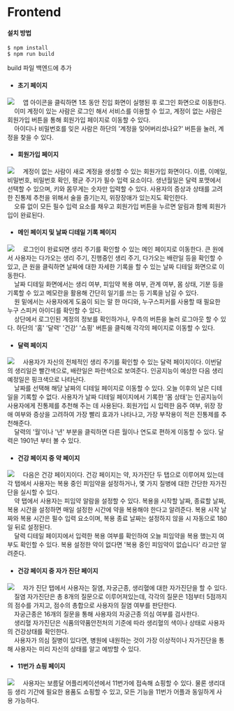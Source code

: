 # Frontend

#### 설치 방법
```
$ npm install
$ npm run build
```
build 파일 백엔드에 추가


* #### 초기 페이지
![](https://images.velog.io/images/passengers/post/a74d1fe0-9c30-4aca-b2fa-b6fb983cb7f6/image.png)
&nbsp;&nbsp;&nbsp;&nbsp;앱 아이콘을 클릭하면 1초 동안 진입 화면이 실행된 후 로그인 화면으로 이동한다. </br>
&nbsp;&nbsp;&nbsp;&nbsp;이미 계정이 있는 사람은 로그인 해서 서비스를 이용할 수 있고, 계정이 없는 사람은 회원가입 버튼을 통해 회원가입 페이지로 이동할 수 있다.</br>
&nbsp;&nbsp;&nbsp;&nbsp;아이디나 비밀번호를 잊은 사람은 하단의 '계정을 잊어버리셨나요?' 버튼을 눌러, 계정을 찾을 수 있다. 


* #### 회원가입 페이지
![](https://images.velog.io/images/passengers/post/719fbf7d-ef5f-4f83-8991-259dbc5dd358/image.png)
&nbsp;&nbsp;&nbsp;&nbsp;계정이 없는 사람이 새로 계정을 생성할 수 있는 회원가입 화면이다. 이름, 이메일, 비밀번호, 비밀번호 확인, 평균 주기가 필수 입력 요소이다. 생년월일은 달력 포맷에서 선택할 수 있으며, 키와 몸무게는 숫자만 입력할 수 있다. 사용자의 증상과 상태를 고려한 진통제 추천을 위해서 술을 즐기는지, 위장장애가 있는지도 확인한다. </br>
&nbsp;&nbsp;&nbsp;&nbsp;오류 없이 모든 필수 입력 요소를 채우고 회원가입 버튼을 누르면 알림과 함께 회원가입이 완료된다. </br>


* #### 메인 페이지 및 날짜 디테일 기록 페이지
![](https://images.velog.io/images/passengers/post/d1d73dfc-ee1d-4599-ac9f-e1bd5b94da8f/image.png)
&nbsp;&nbsp;&nbsp;&nbsp;로그인이 완료되면 생리 주기를 확인할 수 있는 메인 페이지로 이동한다. 큰 원에서 사용자는 다가오는 생리 주기, 진행중인 생리 주기, 다가오는 배란일 등을 확인할 수 있고, 큰 원을 클릭하면 날짜에 대한 자세한 기록을 할 수 있는 날짜 디테일 화면으로 이동한다.</br>
&nbsp;&nbsp;&nbsp;&nbsp;날짜 디테일 화면에서는 생리 여부, 피임약 복용 여부, 관계 여부, 몸 상태, 기분 등을 기록할 수 있고 메모란을 활용해 간단히 일기를 쓰는 등 기록을 남길 수 있다.</br>
&nbsp;&nbsp;&nbsp;&nbsp;원 밑에서는 사용자에게 도움이 되는 말 한 마디와, 누구스피커를 사용할 때 필요한 누구 스피커 아이디를 확인할 수 있다. </br> 
&nbsp;&nbsp;&nbsp;&nbsp;상단에서 로그인된 계정의 정보를 확인하거나, 우측의 버튼을 눌러 로그아웃 할 수 있다. 하단의 '홈' '달력' '건강' '쇼핑' 버튼을 클릭해 각각의 페이지로 이동할 수 있다.


* #### 달력 페이지
![](https://images.velog.io/images/passengers/post/ed8bd0f1-b64a-4fb6-8cf9-21f40631617b/image.png)
&nbsp;&nbsp;&nbsp;&nbsp;사용자가 자신의 전체적인 생리 주기를 확인할 수 있는 달력 페이지이다. 이번달의 생리일은 빨간색으로, 배란일은 파란색으로 보여준다. 인공지능이 예상한 다음 생리 예정일은 핑크색으로 나타난다.  </br>
&nbsp;&nbsp;&nbsp;&nbsp;날짜를 선택해 해당 날짜의 디테일 페이지로 이동할 수 있다. 오늘 이후의 날은 디테일을 기록할 수 없다. 사용자가 날짜 디테일 페이지에서 기록한 '몸 상태'는 인공지능이 사용자에게 진통제를 추천해 주는 데 사용된다. 회원가입 시 입력한 음주 여부, 위장 장애 여부와 증상을 고려하여 가장 빨리 효과가 나타나고, 가장 부작용이 적은 진통제를 추천해준다. </br>
&nbsp;&nbsp;&nbsp;&nbsp;달력의 '월'이나 '년' 부분을 클릭하면 다른 월이나 연도로 편하게 이동할 수 있다. 달력은 1901년 부터 볼 수 있다.  


* #### 건강 페이지 중 약 페이지
![](https://images.velog.io/images/passengers/post/07d4d0dd-d536-47ea-89df-3364aa88d54d/image.png)
&nbsp;&nbsp;&nbsp;&nbsp;다음은 건강 페이지이다. 건강 페이지는 약, 자가진단 두 탭으로 이루어져 있는데 각 탭에서 사용자는 복용 중인 피임약을 설정하거나, 몇 가지 질병에 대한 간단한 자가진단을 실시할 수 있다.</br>
&nbsp;&nbsp;&nbsp;&nbsp;약 탭에서 사용자는 피임약 알람을 설정할 수 있다. 복용을 시작할 날짜, 종료할 날짜, 복용 시간을 설정하면 매일 설정한 시간에 약을 복용해야 한다고 알려준다. 복용 시작 날짜와 복용 시간은 필수 입력 요소이며, 복용 종료 날짜는 설정하지 않을 시 자동으로 180일 뒤로 설정된다. </br>
&nbsp;&nbsp;&nbsp;&nbsp;달력 디테일 페이지에서 입력한 복용 여부를 확인하여 오늘 피임약을 복용 했는지 여부도 확인할 수 있다. 복용 설정한 약이 없다면 '복용 중인 피임약이 없습니다' 라고만 알려준다.


* #### 건강 페이지 중 자가 진단 페이지 
![](https://images.velog.io/images/passengers/post/5395925c-d3ab-43fe-a453-345e5cb298c4/image.png)
&nbsp;&nbsp;&nbsp;&nbsp;자가 진단 탭에서 사용자는 질염, 자궁근종, 생리혈에 대한 자가진단을 할 수 있다. </br>
&nbsp;&nbsp;&nbsp;&nbsp;질염 자가진단은 총 8개의 질문으로 이루어져있는데, 각각의 질문은 1점부터 5점까지의 점수를 가지고, 점수의 총합으로 사용자의 질염 여부를 판단한다.</br>
&nbsp;&nbsp;&nbsp;&nbsp;자궁근종은 16개의 질문을 통해 사용자의 자궁근종 의심 여부를 검사한다. </br>
&nbsp;&nbsp;&nbsp;&nbsp;생리혈 자가진단은 식품의약품안전처의 기준에 따라 생리혈의 색이나 상태로 사용자의 건강상태를 확인한다.</br>
&nbsp;&nbsp;&nbsp;&nbsp;사용자가 의심 질병이 있다면, 병원에 내원하는 것이 가장 이상적이나 자가진단을 통해 사용자는 미리 자신의 상태를 알고 예방할 수 있다.  


* #### 11번가 쇼핑 페이지 
![](https://images.velog.io/images/passengers/post/18343e0b-6a0d-4c76-bcee-383b4ee209c9/%EC%BA%A1%EC%B2%98.PNG)
&nbsp;&nbsp;&nbsp;&nbsp;사용자는 보름달 어플리케이션에서 11번가에 접속해 쇼핑할 수 있다. 물론 생리대 등 생리 기간에 필요한 용품도 쇼핑할 수 있고, 모든 기능을 11번가 어플과 동일하게 사용 가능하다. 
